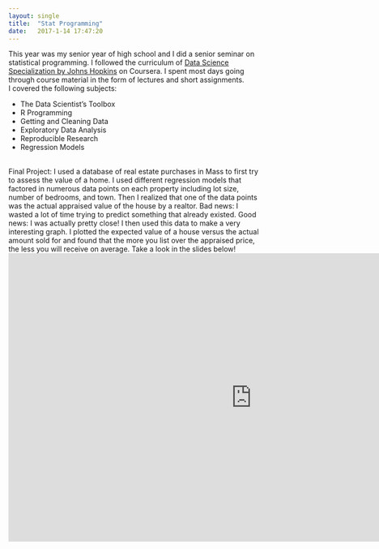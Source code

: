 ```yaml
---
layout: single
title:  "Stat Programming"
date:   2017-1-14 17:47:20
---
```


<!-- <a href="https://github.com/drewburns/SummerInternship">GitHub Repo </a> -->
This year was my senior year of high school and I did a senior seminar on statistical programming.
I followed the curriculum of <a href="https://www.coursera.org/specializations/jhu-data-science">Data Science Specialization by Johns Hopkins</a> on Coursera. I spent most days going through course material in the form of lectures and short assignments. 
<br>
I covered the following subjects:
<ul>
	<li>The Data Scientist’s Toolbox</li>
	<li>R Programming</li>
	<li>Getting and Cleaning Data</li>
	<li>Exploratory Data Analysis</li>
	<li>Reproducible Research</li>
	<li>Regression Models</li>
</ul>

<br>
Final Project:
I used a database of real estate purchases in Mass to first try to assess the value of a home. I used different regression models that factored in numerous data points on each property including lot size, number of bedrooms, and town. Then I realized that one of the data points was the actual appraised value of the house by a realtor. Bad news: I wasted a lot of time trying to predict something that already existed. Good news: I was actually pretty close!
I then used this data to make a very interesting graph. I plotted the expected value of a house versus the actual amount sold for and found that the more you list over the appraised price, the less you will receive on average.
Take a look in the slides below!

<iframe src="https://docs.google.com/presentation/d/e/2PACX-1vQf_RaSMmWzJ5zQGtOqbrFSn76omKDvqYqjexEHYOpTNZ93oTuDgSVEd1JH3k3tA5CfKz3wJ4cx7eY6/embed?start=false&loop=false&delayms=60000" frameborder="0" width="960" height="569" allowfullscreen="true" mozallowfullscreen="true" webkitallowfullscreen="true"></iframe>